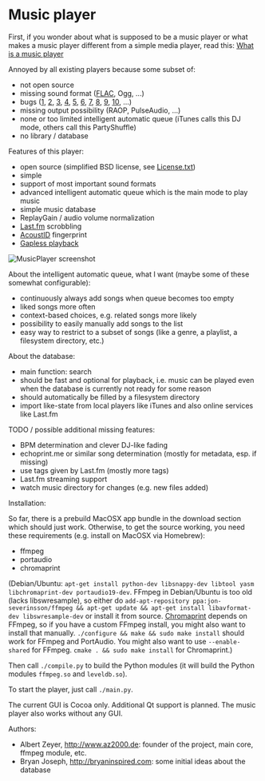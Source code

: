 Music player
============

First, if you wonder about what is supposed to be a music player or what makes a music player different from a simple media player, read this: [What is a music player](https://github.com/albertz/music-player/blob/master/WhatIsAMusicPlayer.md)

Annoyed by all existing players because some subset of:

* not open source
* missing sound format ([FLAC](http://flac.sourceforge.net/itunes.html), Ogg, ...)
* bugs ([1](http://bugzilla.songbirdnest.com/show_bug.cgi?id=23640), [2](http://bugzilla.songbirdnest.com/show_bug.cgi?id=25023), [3](http://bugzilla.songbirdnest.com/show_bug.cgi?id=25042), [4](http://bugzilla.songbirdnest.com/show_bug.cgi?id=18503), [5](http://bugzilla.songbirdnest.com/show_bug.cgi?id=18505), [6](http://bugzilla.songbirdnest.com/show_bug.cgi?id=18480), [7](http://bugzilla.songbirdnest.com/show_bug.cgi?id=18478), [8](http://bugzilla.songbirdnest.com/show_bug.cgi?id=25073), [9](http://bugzilla.songbirdnest.com/show_bug.cgi?id=25024), [10](http://bugzilla.songbirdnest.com/show_bug.cgi?id=5975), ...)
* missing output possibility (RAOP, PulseAudio, ...)
* none or too limited intelligent automatic queue (iTunes calls this DJ mode, others call this PartyShuffle)
* no library / database

Features of this player:

* open source (simplified BSD license, see [License.txt](https://github.com/albertz/music-player/blob/master/License.txt))
* simple
* support of most important sound formats
* advanced intelligent automatic queue which is the main mode to play music
* simple music database
* ReplayGain / audio volume normalization
* [Last.fm](http://last.fm) scrobbling
* [AcoustID](http://acoustid.org) fingerprint
* [Gapless playback](http://en.wikipedia.org/wiki/Gapless_playback)

![MusicPlayer screenshot](https://github.com/albertz/music-player/raw/master/screenshot.png)

About the intelligent automatic queue, what I want (maybe some of these somewhat configurable):

* continuously always add songs when queue becomes too empty
* liked songs more often
* context-based choices, e.g. related songs more likely
* possibility to easily manually add songs to the list
* easy way to restrict to a subset of songs (like a genre, a playlist, a filesystem directory, etc.)

About the database:

* main function: search
* should be fast and optional for playback, i.e. music can be played even when the database is currently not ready for some reason
* should automatically be filled by a filesystem directory
* import like-state from local players like iTunes and also online services like Last.fm

TODO / possible additional missing features:

* BPM determination and clever DJ-like fading
* echoprint.me or similar song determination (mostly for metadata, esp. if missing)
* use tags given by Last.fm (mostly more tags)
* Last.fm streaming support
* watch music directory for changes (e.g. new files added)

Installation:

So far, there is a prebuild MacOSX app bundle in the download section which should just work. Otherwise, to get the source working, you need these requirements (e.g. install on MacOSX via Homebrew):

* ffmpeg
* portaudio
* chromaprint

(Debian/Ubuntu: `apt-get install python-dev libsnappy-dev libtool yasm libchromaprint-dev portaudio19-dev`. FFmpeg in Debian/Ubuntu is too old (lacks libswresample), so either do `add-apt-repository ppa:jon-severinsson/ffmpeg && apt-get update && apt-get install libavformat-dev libswresample-dev` or install it from source. [Chromaprint](http://acoustid.org/chromaprint) depends on FFmpeg, so if you have a custom FFmpeg install, you might also want to install that manually. `./configure && make && sudo make install` should work for FFmpeg and PortAudio. You might also want to use `--enable-shared` for FFmpeg. `cmake . && sudo make install` for Chromaprint.)

Then call `./compile.py` to build the Python modules (it will build the Python modules `ffmpeg.so` and `leveldb.so`).

To start the player, just call `./main.py`.

The current GUI is Cocoa only. Additional Qt support is planned. The music player also works without any GUI.

Authors:

* Albert Zeyer, <http://www.az2000.de>: founder of the project, main core, ffmpeg module, etc.
* Bryan Joseph, <http://bryaninspired.com>: some initial ideas about the database

